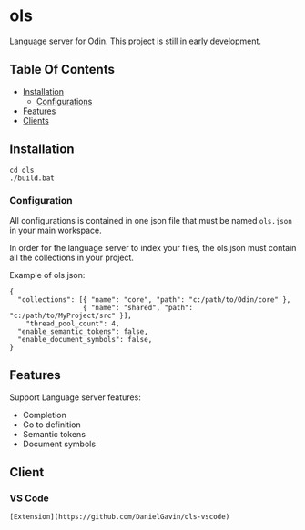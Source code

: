 # ols
Language server for Odin. This project is still in early development.

## Table Of Contents
- [Installation](#installation)
  - [Configurations](#configurations)
- [Features](#features)
- [Clients](#clients)
  
## Installation

 ```
 cd ols
 ./build.bat
 ```

### Configuration

All configurations is contained in one json file that must be named ```ols.json``` in your main workspace.

In order for the language server to index your files, the ols.json must contain all the collections in your project.

Example of ols.json:

```
{
  "collections": [{ "name": "core", "path": "c:/path/to/Odin/core" },
                  { "name": "shared", "path": "c:/path/to/MyProject/src" }],
	"thread_pool_count": 4,
  "enable_semantic_tokens": false,
  "enable_document_symbols": false,
}

```

## Features
  Support Language server features:
  - Completion
  - Go to definition
  - Semantic tokens
  - Document symbols
  
## Client
  
  ### VS Code
    [Extension](https://github.com/DanielGavin/ols-vscode)
  

